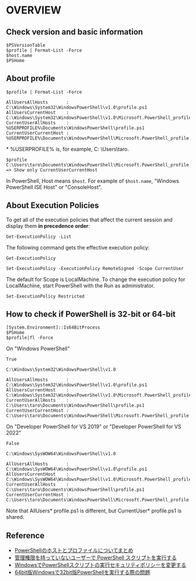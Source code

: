 # OVERVIEW

## Check version and basic information

```pwsh
$PSVersionTable
$profile | Format-List -Force
$host.name
$PSHome
```

## About profile

```pwsh
$profile | Format-List -Force
```

```text
AllUsersAllHosts       : C:\Windows\System32\WindowsPowerShell\v1.0\profile.ps1
AllUsersCurrentHost    : C:\Windows\System32\WindowsPowerShell\v1.0\Microsoft.PowerShell_profile.ps1
CurrentUserAllHosts    : %USERPROFILE%\Documents\WindowsPowerShell\profile.ps1
CurrentUserCurrentHost : %USERPROFILE%\Documents\WindowsPowerShell\Microsoft.PowerShell_profile.ps1
```

\* %USERPROFILE% is, for example, C: \Users\taro.

```text
$profile
C:\Users\taro\Documents\WindowsPowerShell\Microsoft.PowerShell_profile.ps1
=> Show only CurrentUserCurrentHost
```

In PowerShell, Host means `$host`. For example of `$host.name`, "Windows PowerShell ISE Host" or "ConsoleHost".

## About Execution Policies

To get all of the execution policies that affect the current session and display them **in precedence order**:

```pwsh
Get-ExecutionPolicy -List
```

The following command gets the effective execution policy:

```pwsh
Get-ExecutionPolicy
```

```pwsh
Set-ExecutionPolicy -ExecutionPolicy RemoteSigned -Scope CurrentUser
```

The default for Scope is LocalMachine. To change the execution policy for LocalMachine, start PowerShell with the Run as administrator.

```pwsh
Set-ExecutionPolicy Restricted
```

## How to check if PowerShell is 32-bit or 64-bit

```pwsh
[System.Environment]::Is64BitProcess
$PSHome
$profile|fl -Force
```

On "Windows PowerShell"

```text
True

C:\Windows\System32\WindowsPowerShell\v1.0

AllUsersAllHosts       : C:\Windows\System32\WindowsPowerShell\v1.0\profile.ps1
AllUsersCurrentHost    : C:\Windows\System32\WindowsPowerShell\v1.0\Microsoft.PowerShell_profile.ps1
CurrentUserAllHosts    : C:\Users\taro\Documents\WindowsPowerShell\profile.ps1
CurrentUserCurrentHost : C:\Users\taro\Documents\WindowsPowerShell\Microsoft.PowerShell_profile.ps1
```

On "Developer PowerShell for VS 2019" or "Developer PowerShell for VS 2022"

```text
False

C:\Windows\SysWOW64\WindowsPowerShell\v1.0

AllUsersAllHosts       : C:\Windows\SysWOW64\WindowsPowerShell\v1.0\profile.ps1
AllUsersCurrentHost    : C:\Windows\SysWOW64\WindowsPowerShell\v1.0\Microsoft.PowerShell_profile.ps1
CurrentUserAllHosts    : C:\Users\taro\Documents\WindowsPowerShell\profile.ps1
CurrentUserCurrentHost : C:\Users\taro\Documents\WindowsPowerShell\Microsoft.PowerShell_profile.ps1
```

Note that AllUsers\* profile.ps1 is different, but CurrentUser\* profile.ps1 is shared.

## Reference

- [PowerShellのホストとプロファイルについてまとめ](https://blog.shibata.tech/entry/2016/10/07/225835)
- [管理権限を持っていないユーザーで PowerShell スクリプトを実行する](http://www.vwnet.jp/windows/PowerShell/2020072901/SetExecutionPolicy.htm)
- [WindowsでPowerShellスクリプトの実行セキュリティポリシーを変更する](https://atmarkit.itmedia.co.jp/ait/articles/0805/16/news139.html)
- [64bit版Windowsで32bit版PowerShellを実行する際の問題](https://qiita.com/mnimo/items/01e2d7777b156dac18f6)